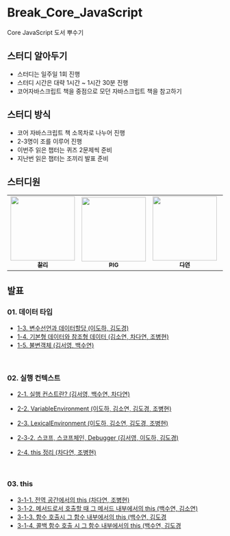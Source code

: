 # Break_Core_JavaScript

Core JavaScript 도서 뿌수기

## 스터디 알아두기

- 스터디는 일주일 1회 진행
- 스터디 시간은 대략 1시간 ~ 1시간 30분 진행
- 코어자바스크립트 책을 중점으로 모던 자바스크립트 책을 참고하기

## 스터디 방식

- 코어 자바스크립트 책 소목차로 나누어 진행
- 2-3명이 조를 이루어 진행
- 이번주 읽은 챕터는 퀴즈 2문제씩 준비
- 지난번 읽은 챕터는 조끼리 발표 준비
  <br>

## 스터디원

<table>
  <tr>
    <td align="center">
      <a href="https://github.com/d-charlie-kim"
        ><img
          src="https://avatars.githubusercontent.com/d-charlie-kim"
          width="150px;"
          alt=""
        /><br /><sub><b>찰리</b></sub></a
      ><br />
    </td>
       <td align="center">
      <a href="https://github.com/ChoByungHyun"
        ><img
          src="https://avatars.githubusercontent.com/ChoByungHyun"
          width="150px;"
          alt=""
        /><br /><sub><b>PIG</b></sub></a
      ><br />
    </td>
    <td align="center">
      <a href="https://github.com/Da-Youn"
        ><img
          src="https://avatars.githubusercontent.com/Da-Youn"
          width="150px;"
          alt=""
        /><br /><sub><b>다연</b></sub></a
      ><br />
      </td>
    <td align="center">
      <a href="https://github.com/doong2imdang"
        ><img
          src="https://avatars.githubusercontent.com/doong2imdang"
          width="150px;"
          alt=""
        /><br /><sub><b>둥1</b></sub></a
      ><br />
    </td>
    <td align="center">
      <a href="https://github.com/haron-lee"
        ><img
          src="https://avatars.githubusercontent.com/haron-lee"
          width="150px;"
          alt=""
        /><br /><sub><b>도하</b></sub></a
      ><br />
    </td>
      
  <td align="center">
      <a href="https://github.com/sy412"
        ><img
          src="https://avatars.githubusercontent.com/sy412"
          width="150px;"
          alt=""
        /><br /><sub><b>소연</b></sub></a
      ><br />
    </td>
  <td align="center">
      <a href="https://github.com/sypaik-dev"
        ><img
          src="https://avatars.githubusercontent.com/sypaik-dev"
          width="150px;"
          alt=""
        /><br /><sub><b>수연</b></sub></a
      ><br />
    </td>
  </tr>
</table>

## 발표

### 01. 데이터 타입

- [1-3. 변수선언과 데이터할당 (이도하, 김도경)](https://github.com/9FEM/Break_Core_JavaScript/blob/main/01.%EB%8D%B0%EC%9D%B4%ED%84%B0%20%ED%83%80%EC%9E%85/1-3.%EB%B3%80%EC%88%98%EC%84%A0%EC%96%B8%EA%B3%BC%20%EB%8D%B0%EC%9D%B4%ED%84%B0%ED%95%A0%EB%8B%B9.pdf)
- [1-4. 기본형 데이터와 참조형 데이터 (김소연, 차다연, 조병현)](https://www.canva.com/design/DAFfsn4kHcg/m8KQ18SSJPbWCNT9FDHgKQ/view?utm_content=DAFfsn4kHcg&utm_campaign=share_your_design&utm_medium=link&utm_source=shareyourdesignpanel)
- [1-5. 불변객체 (김서영, 백수연)](https://www.canva.com/design/DAFfzWqDzRI/ZTagZbeP-Jfo0E02mzyh2w/view?utm_content=DAFfzWqDzRI&utm_campaign=share_your_design&utm_medium=link&utm_source=shareyourdesignpanel)

<br>

### 02. 실행 컨텍스트

- [2-1. 실행 컨스트란? (김서영, 백수연, 차다연)](<https://github.com/9FEM/Break_Core_JavaScript/blob/main/02.%EC%8B%A4%ED%96%89%20%EC%BB%A8%ED%85%8D%EC%8A%A4%ED%8A%B8/2-1.%20%EC%8B%A4%ED%96%89%20%EC%BB%A8%ED%85%8D%EC%8A%A4%ED%8A%B8%EB%9E%80%3F%20(with.%EC%9E%90%EB%A3%8C%EA%B5%AC%EC%A1%B0).md>)
- [2-2. VariableEnvironment (이도하, 김소연, 김도경, 조병현)](https://github.com/9FEM/Break_Core_JavaScript/blob/main/02.%EC%8B%A4%ED%96%89%20%EC%BB%A8%ED%85%8D%EC%8A%A4%ED%8A%B8/variableEnvironment.md)
- [2-3. LexicalEnvironment (이도하, 김소연, 김도경, 조병현)](https://github.com/9FEM/Break_Core_JavaScript/blob/main/02.%EC%8B%A4%ED%96%89%20%EC%BB%A8%ED%85%8D%EC%8A%A4%ED%8A%B8/LexicalEnvironment.md)

- [2-3-2. 스코프, 스코프체인, Debugger (김서영, 이도하, 김도경)](https://github.com/9FEM/Break_Core_JavaScript/blob/main/02.%EC%8B%A4%ED%96%89%20%EC%BB%A8%ED%85%8D%EC%8A%A4%ED%8A%B8/2-3-2.%20%EC%8A%A4%EC%BD%94%ED%94%84%2C%20%EC%8A%A4%EC%BD%94%ED%94%84%EC%B2%B4%EC%9D%B8.md)

- [2-4. this 정리 (차다연, 조병현)](https://github.com/9FEM/Break_Core_JavaScript/blob/main/02.%EC%8B%A4%ED%96%89%20%EC%BB%A8%ED%85%8D%EC%8A%A4%ED%8A%B8/2-4.%20this%2C%20%EC%A0%95%EB%A6%AC.md)

<br>

### 03. this

- [3-1-1. 전역 공간에서의 this (차다연, 조병현)](https://github.com/9FEM/Break_Core_JavaScript/blob/main/03.this/3-1-1.%20%EC%A0%84%EC%97%AD%EA%B3%B5%EA%B0%84%EC%97%90%EC%84%9C%EC%9D%98%20this.md)
- [3-1-2. 메서드로서 호출할 때 그 메서드 내부에서의 this (백수연, 김소연)](https://github.com/9FEM/Break_Core_JavaScript/blob/main/03.this/3-1-2.%20%EB%A9%94%EC%84%9C%EB%93%9C%EB%A1%9C%EC%84%9C%20%ED%98%B8%EC%B6%9C%ED%95%A0%20%EB%95%8C%20%EA%B7%B8%20%EB%A9%94%EC%84%9C%EB%93%9C%20%EB%82%B4%EB%B6%80%EC%97%90%EC%84%9C%EC%9D%98%20this.md)
- [3-1-3. 함수 호출시 그 함수 내부에서의 this (백수연, 김도경](https://github.com/9FEM/Break_Core_JavaScript/blob/main/03.this/3-1-3.%20%ED%95%A8%EC%88%98%20%ED%98%B8%EC%B6%9C%EC%8B%9C%20%EA%B7%B8%20%ED%95%A8%EC%88%98%20%EB%82%B4%EB%B6%80%EC%97%90%EC%84%9C%EC%9D%98%20this.md)
- [3-1-4. 콜백 함수 호출 시 그 함수 내부에서의 this (백수연, 김도경](https://github.com/9FEM/Break_Core_JavaScript/blob/main/03.this/3-1-4.%20%EC%BD%9C%EB%B0%B1%20%ED%98%B8%EC%B6%9C%EC%8B%9C%20%EA%B7%B8%20%ED%95%A8%EC%88%98%20%EB%82%B4%EB%B6%80%EC%97%90%EC%84%9C%EC%9D%98%20this.md)
